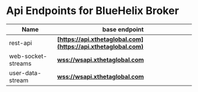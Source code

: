 # Api Endpoints for BlueHelix Broker

Name | base endpoint
------------ | ------------
rest-api | **[https://api.xthetaglobal.com](https://api.xthetaglobal.com)**
web-socket-streams | **[wss://wsapi.xthetaglobal.com](wss://wsapi.xthetaglobal.com)**
user-data-stream | **[wss://wsapi.xthetaglobal.com](wss://wsapi.xthetaglobal.com)**
